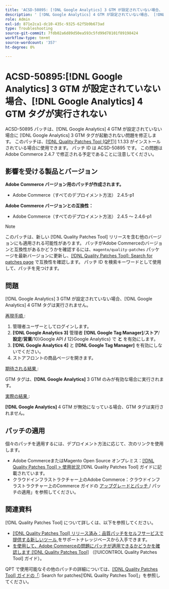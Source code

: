 ```yaml
---
title: 'ACSD-50895: [!DNL Google Analytics] 3 GTM が設定されていない場合、 [!DNL Google Analytics] 4 GTM タグは実行されません'
description: ' [!DNL Google Analytics] 4 GTM が設定されていない場合、 [!DNL Google Analytics] 3 GTM タグが実行されないAdobe Commerceの問題を修正するために、ACSD-50895 パッチを適用します。'
role: Admin
exl-id: 871e2ca1-dc10-435c-9325-62f5b9b673ad
type: Troubleshooting
source-git-commit: 7fdb02a6d89d50ea593c5fd99d78101f89198424
workflow-type: tm+mt
source-wordcount: '357'
ht-degree: 0%

---
```


# ACSD-50895:[!DNL Google Analytics] 3 GTM が設定されていない場合、[!DNL Google Analytics] 4 GTM タグが実行されない

ACSD-50895 パッチは、[!DNL Google Analytics] 4 GTM が設定されていない場合に [!DNL Google Analytics] 3 GTM タグが起動されない問題を修正します。 このパッチは、[[!DNL Quality Patches Tool (QPT)]](https://experienceleague.adobe.com/en/docs/commerce-operations/tools/quality-patches-tool/quality-patches-tool-to-self-serve-quality-patches) 1.1.33 がインストールされている場合に使用できます。 パッチ ID は ACSD-50895 です。 この問題はAdobe Commerce 2.4.7 で修正される予定であることに注意してください。

## 影響を受ける製品とバージョン

**Adobe Commerce バージョン用のパッチが作成されます。**

* Adobe Commerce（すべてのデプロイメント方法） 2.4.5-p1

**Adobe Commerce バージョンとの互換性：**

* Adobe Commerce（すべてのデプロイメント方法） 2.4.5 ～ 2.4.6-p1

>[!NOTE]
>
>このパッチは、新しい [!DNL Quality Patches Tool] リリースを含む他のバージョンにも適用される可能性があります。 パッチがAdobe Commerceのバージョンと互換性があるかどうかを確認するには、`magento/quality-patches` パッケージを最新バージョンに更新し、[[!DNL Quality Patches Tool]: Search for patches page](https://experienceleague.adobe.com/tools/commerce-quality-patches/index.html) で互換性を確認します。 パッチ ID を検索キーワードとして使用して、パッチを見つけます。

## 問題

[!DNL Google Analytics] 3 GTM が設定されていない場合、[!DNL Google Analytics] 4 GTM タグは実行されません。

<u> 再現手順 </u>:

1. 管理者ユーザーとしてログインします。
1. **[!DNL Google Analytics 3]** 管理者 **[!DNL Google Tag Manager]**/**ストア**/**設定**/**営業**/10&rbrace;Google API **/** 12&rbrace;Google Analytics&rbrace; で **と** を有効にします。**&#x200B;**
1. **[!DNL Google Analytics 4]** と **[!DNL Google Tag Manager]** を有効にしないでください。
1. ストアフロントの商品ページを開きます。

<u> 期待される結果 </u>:

GTM タグは、**[!DNL Google Analytics]** 3 GTM のみが有効な場合に実行されます。

<u> 実際の結果 </u>:

**[!DNL Google Analytics]** 4 GTM が無効になっている場合、GTM タグは実行されません。

## パッチの適用

個々のパッチを適用するには、デプロイメント方法に応じて、次のリンクを使用します。

* Adobe CommerceまたはMagento Open Source オンプレミス：[[!DNL Quality Patches Tool] > 使用状況 ](/help/tools/quality-patches-tool/usage.md) [!DNL Quality Patches Tool] ガイドに記載されています。
* クラウドインフラストラクチャー上のAdobe Commerce：クラウドインフラストラクチャー上のCommerce ガイドの [ アップグレードとパッチ ](https://experienceleague.adobe.com/docs/commerce-cloud-service/user-guide/develop/upgrade/apply-patches.html)/ パッチの適用」を参照してください。

## 関連資料

[!DNL Quality Patches Tool] について詳しくは、以下を参照してください。

* [[!DNL Quality Patches Tool]  リリース済み：品質パッチをセルフサービスで提供する新しいツール ](https://experienceleague.adobe.com/en/docs/commerce-operations/tools/quality-patches-tool/quality-patches-tool-to-self-serve-quality-patches) をサポートナレッジベースから入手できます。
* [ を使用して、Adobe Commerceの問題にパッチが適用できるかどうかを確認します  [!DNL Quality Patches Tool]](/help/tools/quality-patches-tool/patches-available-in-qpt/check-patch-for-magento-issue-with-magento-quality-patches.md) （[!UICONTROL Quality Patches Tool] ガイド）。


QPT で使用可能なその他のパッチの詳細については、[[!DNL Quality Patches Tool] ガイドの「](https://experienceleague.adobe.com/tools/commerce-quality-patches/index.html): Search for patches[!DNL Quality Patches Tool]」を参照してください。
